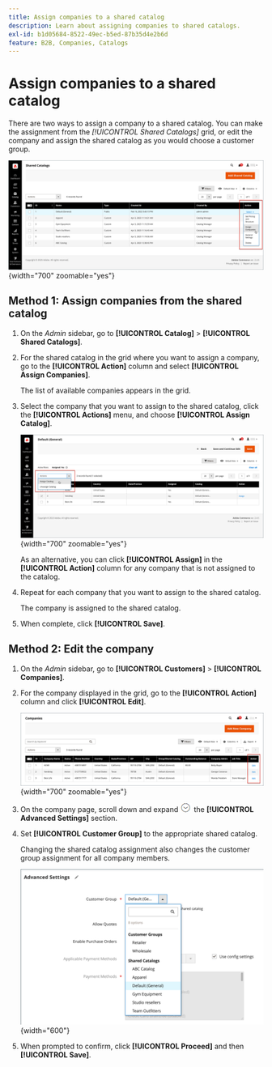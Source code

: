 ```yaml
---
title: Assign companies to a shared catalog
description: Learn about assigning companies to shared catalogs.
exl-id: b1d05684-8522-49ec-b5ed-87b35d4e2b6d
feature: B2B, Companies, Catalogs
---
```

# Assign companies to a shared catalog

There are two ways to assign a company to a shared catalog. You can make the assignment from the _[!UICONTROL Shared Catalogs]_ grid, or edit the company and assign the shared catalog as you would choose a customer group.

![Assign Companies](./assets/shared-catalog-assign-companies.png){width="700" zoomable="yes"}

## Method 1: Assign companies from the shared catalog

1. On the _Admin_ sidebar, go to **[!UICONTROL Catalog]** > **[!UICONTROL Shared Catalogs]**.

1. For the shared catalog in the grid where you want to assign a company, go to the **[!UICONTROL Action]** column and select **[!UICONTROL Assign Companies]**.

   The list of available companies appears in the grid.

1. Select the company that you want to assign to the shared catalog, click the **[!UICONTROL Actions]** menu, and choose **[!UICONTROL Assign Catalog]**.

   ![Available Companies](./assets/shared-catalog-assign-companies-grid.png){width="700" zoomable="yes"}

   As an alternative, you can click **[!UICONTROL Assign]** in the **[!UICONTROL Action]** column for any company that is not assigned to the catalog.

1. Repeat for each company that you want to assign to the shared catalog.

   The company is assigned to the shared catalog.

1. When complete, click **[!UICONTROL Save]**.

## Method 2: Edit the company

1. On the _Admin_ sidebar, go to **[!UICONTROL Customers]** > **[!UICONTROL Companies]**.

1. For the company displayed in the grid, go to the **[!UICONTROL Action]** column and click **[!UICONTROL Edit]**.

   ![Edit Company](./assets/companies-grid-edit.png){width="700" zoomable="yes"}

1. On the company page, scroll down and expand ![Expansion selector](../assets/icon-display-expand.png) the **[!UICONTROL Advanced Settings]** section.

1. Set **[!UICONTROL Customer Group]** to the appropriate shared catalog.

   Changing the shared catalog assignment also changes the customer group assignment for all company members.

   ![Customer Groups / Shared Catalogs](./assets/company-advanced-settings-customer-group-admin.png){width="600"}

1. When prompted to confirm, click **[!UICONTROL Proceed]** and then **[!UICONTROL Save]**.
